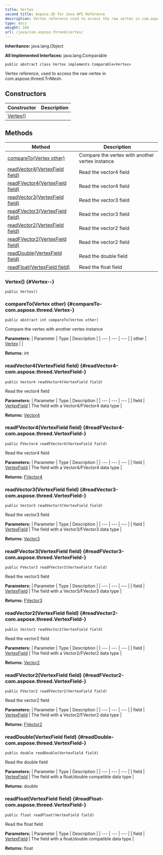 ```yaml
---
title: Vertex
second_title: Aspose.3D for Java API Reference
description: Vertex reference used to access the raw vertex in com.aspose.threed.TriMesh.
type: docs
weight: 184
url: /java/com.aspose.threed/vertex/
---
```


**Inheritance:**
java.lang.Object

**All Implemented Interfaces:**
java.lang.Comparable
```
public abstract class Vertex implements Comparable<Vertex>
```

Vertex reference, used to access the raw vertex in com.aspose.threed.TriMesh.
## Constructors

| Constructor | Description |
| --- | --- |
| [Vertex()](#Vertex--) |  |
## Methods

| Method | Description |
| --- | --- |
| [compareTo(Vertex other)](#compareTo-com.aspose.threed.Vertex-) | Compare the vertex with another vertex instance |
| [readVector4(VertexField field)](#readVector4-com.aspose.threed.VertexField-) | Read the vector4 field |
| [readFVector4(VertexField field)](#readFVector4-com.aspose.threed.VertexField-) | Read the vector4 field |
| [readVector3(VertexField field)](#readVector3-com.aspose.threed.VertexField-) | Read the vector3 field |
| [readFVector3(VertexField field)](#readFVector3-com.aspose.threed.VertexField-) | Read the vector3 field |
| [readVector2(VertexField field)](#readVector2-com.aspose.threed.VertexField-) | Read the vector2 field |
| [readFVector2(VertexField field)](#readFVector2-com.aspose.threed.VertexField-) | Read the vector2 field |
| [readDouble(VertexField field)](#readDouble-com.aspose.threed.VertexField-) | Read the double field |
| [readFloat(VertexField field)](#readFloat-com.aspose.threed.VertexField-) | Read the float field |
### Vertex() {#Vertex--}
```
public Vertex()
```


### compareTo(Vertex other) {#compareTo-com.aspose.threed.Vertex-}
```
public abstract int compareTo(Vertex other)
```


Compare the vertex with another vertex instance

**Parameters:**
| Parameter | Type | Description |
| --- | --- | --- |
| other | [Vertex](../../com.aspose.threed/vertex) |  |

**Returns:**
int
### readVector4(VertexField field) {#readVector4-com.aspose.threed.VertexField-}
```
public Vector4 readVector4(VertexField field)
```


Read the vector4 field

**Parameters:**
| Parameter | Type | Description |
| --- | --- | --- |
| field | [VertexField](../../com.aspose.threed/vertexfield) | The field with a Vector4/FVector4 data type |

**Returns:**
[Vector4](../../com.aspose.threed/vector4)
### readFVector4(VertexField field) {#readFVector4-com.aspose.threed.VertexField-}
```
public FVector4 readFVector4(VertexField field)
```


Read the vector4 field

**Parameters:**
| Parameter | Type | Description |
| --- | --- | --- |
| field | [VertexField](../../com.aspose.threed/vertexfield) | The field with a Vector4/FVector4 data type |

**Returns:**
[FVector4](../../com.aspose.threed/fvector4)
### readVector3(VertexField field) {#readVector3-com.aspose.threed.VertexField-}
```
public Vector3 readVector3(VertexField field)
```


Read the vector3 field

**Parameters:**
| Parameter | Type | Description |
| --- | --- | --- |
| field | [VertexField](../../com.aspose.threed/vertexfield) | The field with a Vector3/FVector3 data type |

**Returns:**
[Vector3](../../com.aspose.threed/vector3)
### readFVector3(VertexField field) {#readFVector3-com.aspose.threed.VertexField-}
```
public FVector3 readFVector3(VertexField field)
```


Read the vector3 field

**Parameters:**
| Parameter | Type | Description |
| --- | --- | --- |
| field | [VertexField](../../com.aspose.threed/vertexfield) | The field with a Vector3/FVector3 data type |

**Returns:**
[FVector3](../../com.aspose.threed/fvector3)
### readVector2(VertexField field) {#readVector2-com.aspose.threed.VertexField-}
```
public Vector2 readVector2(VertexField field)
```


Read the vector2 field

**Parameters:**
| Parameter | Type | Description |
| --- | --- | --- |
| field | [VertexField](../../com.aspose.threed/vertexfield) | The field with a Vector2/FVector2 data type |

**Returns:**
[Vector2](../../com.aspose.threed/vector2)
### readFVector2(VertexField field) {#readFVector2-com.aspose.threed.VertexField-}
```
public FVector2 readFVector2(VertexField field)
```


Read the vector2 field

**Parameters:**
| Parameter | Type | Description |
| --- | --- | --- |
| field | [VertexField](../../com.aspose.threed/vertexfield) | The field with a Vector2/FVector2 data type |

**Returns:**
[FVector2](../../com.aspose.threed/fvector2)
### readDouble(VertexField field) {#readDouble-com.aspose.threed.VertexField-}
```
public double readDouble(VertexField field)
```


Read the double field

**Parameters:**
| Parameter | Type | Description |
| --- | --- | --- |
| field | [VertexField](../../com.aspose.threed/vertexfield) | The field with a float/double compatible data type |

**Returns:**
double
### readFloat(VertexField field) {#readFloat-com.aspose.threed.VertexField-}
```
public float readFloat(VertexField field)
```


Read the float field

**Parameters:**
| Parameter | Type | Description |
| --- | --- | --- |
| field | [VertexField](../../com.aspose.threed/vertexfield) | The field with a float/double compatible data type |

**Returns:**
float
